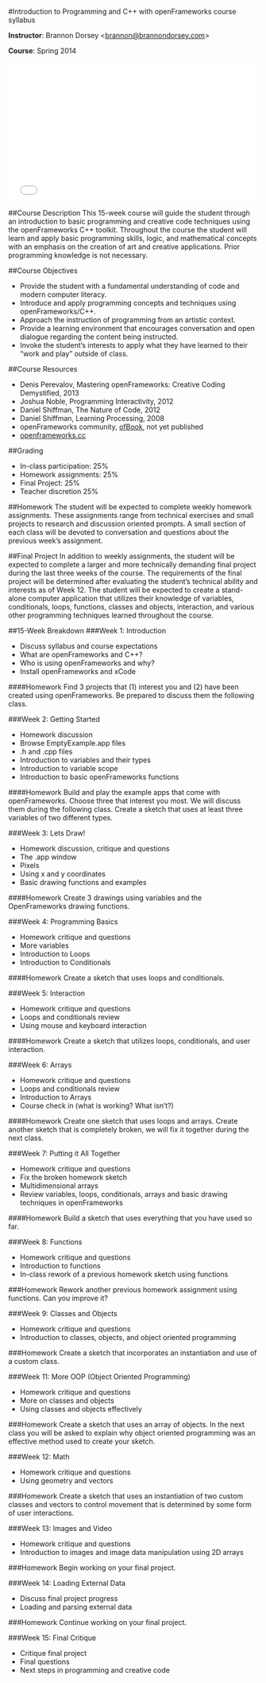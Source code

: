#Introduction to Programming and C++ with openFrameworks course syllabus

__Instructor__: Brannon Dorsey <<brannon@brannondorsey.com>>

__Course__: Spring 2014

<iframe src="//player.vimeo.com/video/97793646?title=0&amp;byline=0&amp;portrait=0&amp;color=ffffff" width="500" height="281" frameborder="0" webkitallowfullscreen mozallowfullscreen allowfullscreen></iframe>

##Course Description
This 15-week course will guide the student through an introduction to basic programming and creative code techniques using the openFrameworks C++ toolkit. Throughout the course the student will learn and apply basic programming skills, logic, and mathematical concepts with an emphasis on the creation of art and creative applications. Prior programming knowledge is not necessary. 

##Course Objectives

- Provide the student with a fundamental understanding of code and modern computer literacy.
- Introduce and apply programming concepts and techniques using openFrameworks/C++.
- Approach the instruction of programming from an artistic context.
- Provide a learning environment that encourages conversation and open dialogue regarding the content being instructed.
- Invoke the student’s interests to apply what they have learned to their “work and play” outside of class. 

##Course Resources

- Denis Perevalov, Mastering openFrameworks: Creative Coding Demystified, 2013
- Joshua Noble, Programming Interactivity, 2012
- Daniel Shiffman, The Nature of Code, 2012
- Daniel Shiffman, Learning Processing, 2008
- openFrameworks community, [ofBook](https://github.com/openframeworks/ofBook/), not yet published
- [openframeworks.cc](http://openframeworks.cc)

##Grading

- In-class participation:  25%
- Homework assignments: 25%
- Final Project: 25%
- Teacher discretion 25%

##Homework 
The student will be expected to complete weekly homework assignments. These assignments range from technical exercises and small projects to research and discussion oriented prompts. A small section of each class will be devoted to conversation and questions about the previous week’s assignment.

##Final Project
In addition to weekly assignments, the student will be expected to complete a larger and more technically demanding final project during the last three weeks of the course. The requirements of the final project will be determined after evaluating the student’s technical ability and interests as of Week 12. The student will be expected to create a stand-alone computer application that utilizes their knowledge of variables, conditionals, loops, functions, classes and objects, interaction, and various other programming techniques learned throughout the course.

##15-Week Breakdown
###Week 1: Introduction

- Discuss syllabus and course expectations
- What are openFrameworks and C++?
- Who is using openFrameworks and why?
- Install openFrameworks and xCode

####Homework
Find 3 projects that (1) interest you and (2) have been created using openFrameworks. Be prepared to discuss them the following class.

###Week 2: Getting Started
- Homework discussion
- Browse EmptyExample.app files
- .h and .cpp files
- Introduction to variables and their types
- Introduction to variable scope
- Introduction to basic openFrameworks functions

####Homework
Build and play the example apps that come with openFrameworks. Choose three that interest you most. We will discuss them during the following class. Create a sketch that uses at least three variables of two different types. 

###Week 3: Lets Draw!
- Homework discussion, critique and questions
- The .app window
- Pixels
- Using x and y coordinates
- Basic drawing functions and examples

####Homework
Create 3 drawings using variables and the OpenFrameworks drawing functions.

###Week 4: Programming Basics
- Homework critique and questions
- More variables
- Introduction to Loops
- Introduction to Conditionals

####Homework
Create a sketch that uses loops and conditionals.

###Week 5: Interaction
- Homework critique and questions
- Loops and conditionals review
- Using mouse and keyboard interaction

####Homework
Create a sketch that utilizes loops, conditionals, and user interaction.

###Week 6: Arrays
- Homework critique and questions
- Loops and conditionals review
- Introduction to Arrays
- Course check in (what is working? What isn’t?)

####Homework
Create one sketch that uses loops and arrays. Create another sketch that is completely broken, we will fix it together during the next class.

###Week 7: Putting it All Together
- Homework critique and questions
- Fix the broken homework sketch
- Multidimensional arrays 
- Review variables, loops, conditionals, arrays and basic drawing techniques in openFrameworks

####Homework
Build a sketch that uses everything that you have used so far.

###Week 8: Functions
- Homework critique and questions
- Introduction to functions
- In-class rework of a previous homework sketch using functions

###Homework
Rework another previous homework assignment using functions. Can you improve it?

###Week 9: Classes and Objects
- Homework critique and questions
- Introduction to classes, objects, and object oriented programming

###Homework
Create a sketch that incorporates an instantiation and use of a custom class.

###Week 11: More OOP (Object Oriented Programming)
- Homework critique and questions
- More on classes and objects
- Using classes and objects effectively

###Homework
Create a sketch that uses an array of objects. In the next class you will be asked to explain why object oriented programming was an effective method used to create your sketch.

###Week 12: Math
- Homework critique and questions
- Using geometry and vectors

###Homework
Create a sketch that uses an instantiation of two custom classes and vectors to control movement that is determined by some form of user interactions.

###Week 13: Images and Video
- Homework critique and questions
- Introduction to images and image data manipulation using 2D arrays

###Homework
Begin working on your final project.

###Week 14: Loading External Data
- Discuss final project progress
- Loading and parsing external data

###Homework
Continue working on your final project.

###Week 15: Final Critique
- Critique final project
- Final questions
- Next steps in programming and creative code
